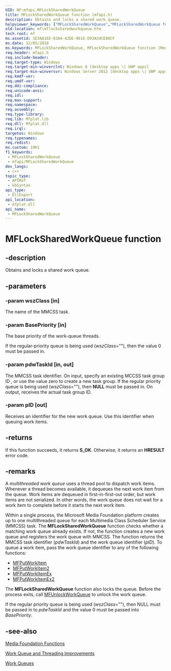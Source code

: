 ```yaml
---
UID: NF:mfapi.MFLockSharedWorkQueue
title: MFLockSharedWorkQueue function (mfapi.h)
description: Obtains and locks a shared work queue.
helpviewer_keywords: ["MFLockSharedWorkQueue","MFLockSharedWorkQueue function [Media Foundation]","mf.mflocksharedworkqueue","mfapi/MFLockSharedWorkQueue"]
old-location: mf\mflocksharedworkqueue.htm
tech.root: mf
ms.assetid: 1E3AA1EE-83A4-42DE-961E-D93A34CE80CF
ms.date: 12/05/2018
ms.keywords: MFLockSharedWorkQueue, MFLockSharedWorkQueue function [Media Foundation], mf.mflocksharedworkqueue, mfapi/MFLockSharedWorkQueue
req.header: mfapi.h
req.include-header: 
req.target-type: Windows
req.target-min-winverclnt: Windows 8 [desktop apps \| UWP apps]
req.target-min-winversvr: Windows Server 2012 [desktop apps \| UWP apps]
req.kmdf-ver: 
req.umdf-ver: 
req.ddi-compliance: 
req.unicode-ansi: 
req.idl: 
req.max-support: 
req.namespace: 
req.assembly: 
req.type-library: 
req.lib: Mfplat.lib
req.dll: Mfplat.dll
req.irql: 
targetos: Windows
req.typenames: 
req.redist: 
ms.custom: 19H1
f1_keywords:
 - MFLockSharedWorkQueue
 - mfapi/MFLockSharedWorkQueue
dev_langs:
 - c++
topic_type:
 - APIRef
 - kbSyntax
api_type:
 - DllExport
api_location:
 - mfplat.dll
api_name:
 - MFLockSharedWorkQueue
---
```


# MFLockSharedWorkQueue function


## -description

Obtains and locks a shared work queue.

## -parameters

### -param wszClass [in]

The name of the MMCSS task.

### -param BasePriority [in]

The base priority of the work-queue threads. 

If the regular-priority queue is being used (<i>wszClass</i>=""), then the value 0 must be passed in.

### -param pdwTaskId [in, out]

The MMCSS task identifier. On input, specify an existing MCCSS task group ID , or use the value zero to create a new task group. If the regular priority queue is being used (<i>wszClass</i>=""), then <b>NULL</b> must be passed in. On output, receives the actual task group ID.

### -param pID [out]

Receives an identifier for the new work queue. Use this identifier when queuing work items.

## -returns

If this function succeeds, it returns <b xmlns:loc="http://microsoft.com/wdcml/l10n">S_OK</b>. Otherwise, it returns an <b xmlns:loc="http://microsoft.com/wdcml/l10n">HRESULT</b> error code.

## -remarks

A <i>multithreaded work queue</i> uses a thread pool to dispatch work items. Whenever a thread becomes available, it dequeues the next work item from the queue. Work items are dequeued in first-in-first-out order, but work items are not serialized. In other words, the work queue does not wait for a work item to complete before it starts the next work item. 

Within a single process, the Microsoft Media Foundation platform creates up to one multithreaded queue for each Multimedia Class Scheduler Service (MMCSS) task. The <b>MFLockSharedWorkQueue</b> function checks whether a matching work queue already exists. If not, the function creates a new work queue and registers the work queue with MMCSS. The function returns the MMCSS task identifier (<i>pdwTaskId</i>) and the work queue identifier (<i>pID</i>). To queue a work item, pass the work queue identifier to any of the following functions: 

<ul>
<li>
<a href="/windows/desktop/api/mfapi/nf-mfapi-mfputworkitem">MFPutWorkItem</a>
</li>
<li>
<a href="/windows/desktop/api/mfapi/nf-mfapi-mfputworkitem2">MFPutWorkItem2</a>
</li>
<li>
<a href="/windows/desktop/api/mfapi/nf-mfapi-mfputworkitemex">MFPutWorkItemEx</a>
</li>
<li>
<a href="/windows/desktop/api/mfapi/nf-mfapi-mfputworkitemex2">MFPutWorkItemEx2</a>
</li>
</ul>
The <b>MFLockSharedWorkQueue</b> function also locks the queue. Before the process exits, call <a href="/windows/desktop/api/mfapi/nf-mfapi-mfunlockworkqueue">MFUnlockWorkQueue</a> to unlock the work queue.

If the regular priority queue is being used (<i>wszClass</i>=""), then NULL must be passed in to <i>pdwTaskId</i> and the value 0 must be passed into <i>BasePriority</i>.

## -see-also

<a href="/windows/desktop/medfound/media-foundation-functions">Media Foundation Functions</a>



<a href="/windows/desktop/medfound/media-foundation-work-queue-and-threading-improvements">Work Queue and Threading Improvements</a>



<a href="/windows/desktop/medfound/work-queues">Work Queues</a>